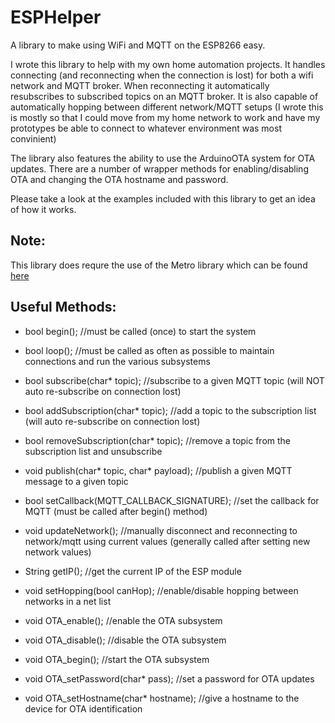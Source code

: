 # ESPHelper
A library to make using WiFi and MQTT on the ESP8266 easy.

I wrote this library to help with my own home automation projects. It handles connecting (and reconnecting 
when the connection is lost) for both a wifi network and MQTT broker. When reconnecting it automatically 
resubscribes to subscribed topics on an MQTT broker. It is also capable of automatically hopping between
different network/MQTT setups (I wrote this is mostly so that I could move from my home network to work
and have my prototypes be able to connect to whatever environment was most convinient)

The library also features the ability to use the ArduinoOTA system for OTA updates. There are a number of wrapper 
methods for enabling/disabling OTA and changing the OTA hostname and password.

Please take a look at the examples included with this library to get an idea of how it works. 

Note:
-----
This library does requre the use of the Metro library which can be found [here](https://www.pjrc.com/teensy/td_libs_Metro.html)

Useful Methods:
---------------

* bool begin(); //must be called (once) to start the system

* bool loop();  //must be called as often as possible to maintain connections and run the various subsystems


* bool subscribe(char* topic);  //subscribe to a given MQTT topic (will NOT auto re-subscribe on connection lost)

* bool addSubscription(char* topic);  //add a topic to the subscription list (will auto re-subscribe on connection lost)

* bool removeSubscription(char* topic); //remove a topic from the subscription list and unsubscribe

* void publish(char* topic, char* payload); //publish a given MQTT message to a given topic

* bool setCallback(MQTT_CALLBACK_SIGNATURE);  //set the callback for MQTT (must be called after begin() method)


* void updateNetwork(); //manually disconnect and reconnecting to network/mqtt using current values (generally called after setting new network values)

* String getIP(); //get the current IP of the ESP module


* void setHopping(bool canHop); //enable/disable hopping between networks in a net list


* void OTA_enable();  //enable the OTA subsystem

* void OTA_disable(); //disable the OTA subsystem

* void OTA_begin();   //start the OTA subsystem

* void OTA_setPassword(char* pass); //set a password for OTA updates

* void OTA_setHostname(char* hostname); //give a hostname to the device for OTA identification
